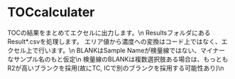 # TOCcalculater
TOCの結果をまとめてエクセルに出力します。\n
ResultsフォルダにあるResult*.csvを処理します。
エリア値から濃度への変換はコード上ではなく、エクセル上で行います。\n
BLANKはSample Nameが検量線ではない、マイナーなサンプル名のもと仮定\n
検量線のBLANKは複数選択肢ある場合は、もっともR2が高いブランクを採用(故にTC, ICで別のブランクを採用する可能性あり)\n
